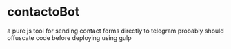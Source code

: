 # contactoBot
a pure js tool for sending contact forms directly to telegram
probably should offuscate code before deploying using gulp
